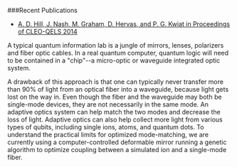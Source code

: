 ###Recent Publications
* [A. D. Hill, J. Nash, M. Graham, D. Hervas, and P. G. Kwiat in Proceedings of CLEO-QELS 2014](http://dx.doi.org/10.1364/CLEO_AT.2014.JW2A.128)

A typical quantum information lab is a jungle of mirrors, lenses, polarizers and fiber optic cables. In a real quantum computer, quantum logic will need to be contained in a "chip"--a micro-optic or waveguide integrated optic system.

A drawback of this approach is that one can typically never transfer more than 90% of light from an optical fiber into a waveguide, because light gets lost on the way in. Even though the fiber and the waveguide may both be single-mode devices, they are not necessarily in the same mode. An adaptive optics system can help match the two modes and decrease the loss of light. Adaptive optics can also help collect more light from various types of qubits, including single ions, atoms, and quantum dots. To understand the practical limits for optimized mode-matching, we are currently using a computer-controlled deformable mirror running a genetic algorithm to optimize coupling between a simulated ion and a single-mode fiber.